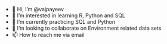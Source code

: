 - 👋 Hi, I’m @vajpayeev
- 👀 I’m interested in learning R, Python and SQL
- 🌱 I’m currently practicing SQL and Python
- 💞️ I’m looking to collaborate on Environment related data sets
- 📫 How to reach me via email


<!---
vajpayeev/vajpayeev is a ✨ special ✨ repository because its `README.md` (this file) appears on your GitHub profile.
You can click the Preview link to take a look at your changes.
--->
